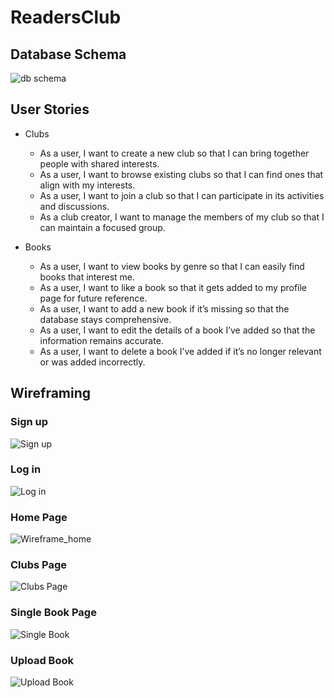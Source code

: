 # ReadersClub

## Database Schema
![db schema](https://github.com/user-attachments/assets/5eb9f344-6442-4639-a5f5-1f8a95cf0b29)

## User Stories

* Clubs
  * As a user, I want to create a new club so that I can bring together people with shared interests.
  * As a user, I want to browse existing clubs so that I can find ones that align with my interests.
  * As a user, I want to join a club so that I can participate in its activities and discussions.
  * As a club creator, I want to manage the members of my club so that I can maintain a focused group.

* Books
  * As a user, I want to view books by genre so that I can easily find books that interest me.
  * As a user, I want to like a book so that it gets added to my profile page for future reference.
  * As a user, I want to add a new book if it’s missing so that the database stays comprehensive.
  * As a user, I want to edit the details of a book I’ve added so that the information remains accurate.
  * As a user, I want to delete a book I’ve added if it’s no longer relevant or was added incorrectly.


## Wireframing

### Sign up
![Sign up](https://github.com/user-attachments/assets/a0ae2f32-8070-4ac9-9e79-ac7987063ed0)

### Log in
![Log in](https://github.com/user-attachments/assets/3137b0bc-486a-4974-b410-447d6782c98d)

### Home Page
![Wireframe_home](https://github.com/user-attachments/assets/77bc0777-2d32-4a5b-bc6f-05d2f165065a)

### Clubs Page
![Clubs Page](https://github.com/user-attachments/assets/823e68c3-6319-4735-9d8e-a369e771c97a)

### Single Book Page
![Single Book](https://github.com/user-attachments/assets/bff0e2c2-2c18-4e19-9c6e-46a76daca338)

### Upload Book
![Upload Book](https://github.com/user-attachments/assets/398ae747-4a55-49c9-ad62-34bca1c49234)



